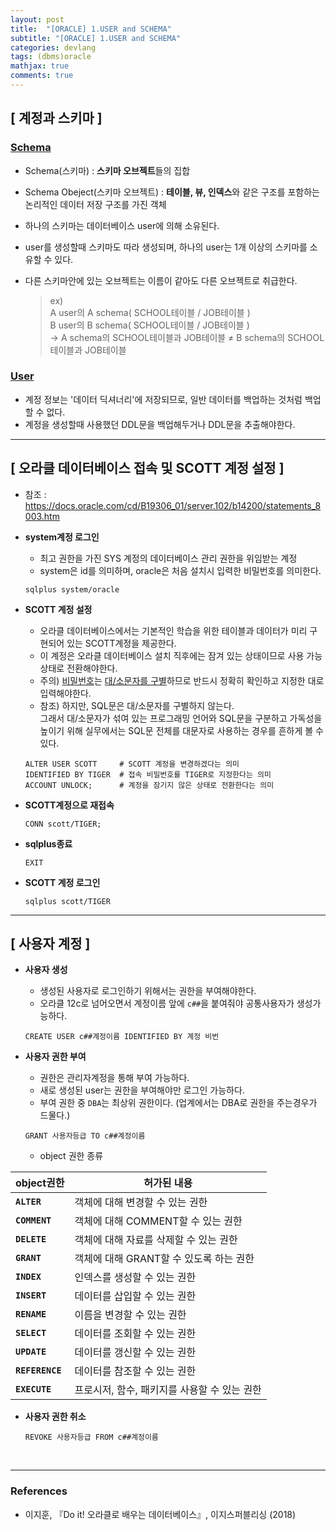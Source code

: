 ```yaml
---
layout: post
title:  "[ORACLE] 1.USER and SCHEMA"
subtitle: "[ORACLE] 1.USER and SCHEMA"
categories: devlang
tags: (dbms)oracle
mathjax: true
comments: true
---
```

## [ 계정과 스키마 ]

### <U>Schema</U>

- Schema(스키마) : <b>스키마 오브젝트</b>들의 집합
- Schema Obeject(스키마 오브젝트) : <b> 테이블, 뷰, 인덱스</b>와 같은 구조를 포함하는 논리적인 데이터 저장 구조를 가진 객체


- 하나의 스키마는 데이터베이스 user에 의해 소유된다.
- user를 생성할때 스키마도 따라 생성되며, 하나의 user는 1개 이상의 스키마를 소유할 수 있다.
- 다른 스키마안에 있는 오브젝트는 이름이 같아도 다른 오브젝트로 취급한다.  
  >  ex)  
  >  A user의 A schema( SCHOOL테이블 / JOB테이블 )  
  >  B user의 B schema( SCHOOL테이블 / JOB테이블 )  
  >  -> A schema의 SCHOOL테이블과 JOB테이블 ≠ B schema의 SCHOOL테이블과 JOB테이블

### <U>User</U>

- 계정 정보는 '데이터 딕셔너리'에 저장되므로, 일반 데이터를 백업하는 것처럼 백업할 수 없다.
- 계정을 생성할때 사용했던 DDL문을 백업해두거나 DDL문을 추출해야한다.

---
## [ 오라클 데이터베이스 접속 및 SCOTT 계정 설정 ]
- 참조 : https://docs.oracle.com/cd/B19306_01/server.102/b14200/statements_8003.htm


- <b>system계정 로그인</b>
    - 최고 권한을 가진 SYS 계정의 데이터베이스 관리 권한을 위임받는 계정
    - system은 id를 의미하며, oracle은 처음 설치시 입력한 비밀번호를 의미한다.
    ```
    sqlplus system/oracle
    ```


- <b>SCOTT 계정 설정</b>
    - 오라클 데이터베이스에서는 기본적인 학습을 위한 테이블과 데이터가 미리 구현되어 있는 SCOTT계정을 제공한다.
    - 이 계정은 오라클 데이터베이스 설치 직후에는 잠겨 있는 상태이므로 사용 가능 상태로 전환해야한다.
    - 주의) <U>비밀번호</U>는 <U>대/소문자를 구별</U>하므로 반드시 정확히 확인하고 지정한 대로 입력해야한다.  
    - 참조) 하지만, SQL문은 대/소문자를 구별하지 않는다.  
    그래서 대/소문자가 섞여 있는 프로그래밍 언어와 SQL문을 구분하고 가독성을 높이기 위해 실무에서는 SQL문 전체를 대문자로 사용하는 경우를 흔하게 볼 수 있다.
    ```
    ALTER USER SCOTT     # SCOTT 계정을 변경하겠다는 의미
    IDENTIFIED BY TIGER  # 접속 비밀번호를 TIGER로 지정한다는 의미
    ACCOUNT UNLOCK;      # 계정을 잠기지 않은 상태로 전환한다는 의미
    ```
    
    
- <b>SCOTT계정으로 재접속</b>
    
    ```
    CONN scott/TIGER;
    ```

- <b>sqlplus종료</b>
    ```
    EXIT
    ```

- <b>SCOTT 계정 로그인</b>
    ```
    sqlplus scott/TIGER
    ```

---
## [ 사용자 계정 ]

- <b>사용자 생성</b>
    - 생성된 사용자로 로그인하기 위해서는 권한을 부여해야한다.
    - 오라클 12c로 넘어오면서 계정이름 앞에 `c##`을 붙여줘야 공통사용자가 생성가능하다.
   
    ```
    CREATE USER c##계정이름 IDENTIFIED BY 계정 비번
    ```

- <b>사용자 권한 부여</b>
    - 권한은 관리자계정을 통해 부여 가능하다.
    - 새로 생성된 user는 권한을 부여해야만 로그인 가능하다.
    - 부여 권한 중 `DBA`는 최상위 권한이다. (업계에서는 DBA로 권한을 주는경우가 드물다.)

    ```
    GRANT 사용자등급 TO c##계정이름
    ```
    
    - object 권한 종류
    
    
|object권한|허가된 내용|
|---|---|
|<b>`ALTER`</b>|객체에 대해 변경할 수 있는 권한|
|<b>`COMMENT`</b>|객체에 대해 COMMENT할 수 있는 권한|
|<b>`DELETE`</b>|객체에 대해 자료를 삭제할 수 있는 권한|
|<b>`GRANT`</b>|객체에 대해 GRANT할 수 있도록 하는 권한|
|<b>`INDEX`</b>|인덱스를 생성할 수 있는 권한|
|<b>`INSERT`</b>|데이터를 삽입할 수 있는 권한|
|<b>`RENAME`</b>|이름을 변경할 수 있는 권한|
|<b>`SELECT`</b>|데이터를 조회할 수 있는 권한|
|<b>`UPDATE`</b>|데이터를 갱신할 수 있는 권한|
|<b>`REFERENCE`</b>|데이터를 참조할 수 있는 권한|
|<b>`EXECUTE`</b>|프로시저, 함수, 패키지를 사용할 수 있는 권한|

- <b>사용자 권한 취소</b>
   ```
   REVOKE 사용자등급 FROM c##계정이름
   ```


<br>

---

### References

- 이지훈, 『Do it! 오라클로 배우는 데이터베이스』, 이지스퍼블리싱 (2018)

